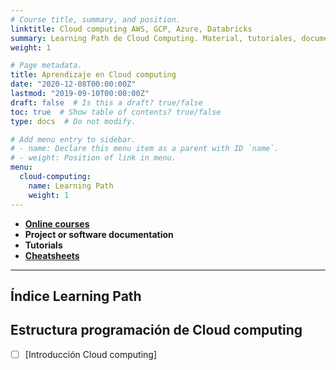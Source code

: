 ```yaml
---
# Course title, summary, and position.
linktitle: Cloud computing AWS, GCP, Azure, Databricks
summary: Learning Path de Cloud Computing. Material, tutoriales, documentos técnicos ingenería de datos, data pipeline, scripting e implementación de servicios en la nube.
weight: 1

# Page metadata.
title: Aprendizaje en Cloud computing
date: "2020-12-08T00:00:00Z"
lastmod: "2019-09-10T00:00:00Z"
draft: false  # Is this a draft? true/false
toc: true  # Show table of contents? true/false
type: docs  # Do not modify.

# Add menu entry to sidebar.
# - name: Declare this menu item as a parent with ID `name`.
# - weight: Position of link in menu.
menu:
  cloud-computing:
    name: Learning Path
    weight: 1
---
```


* **[Online courses]()**
* **Project or software documentation**
* **Tutorials**
* **[Cheatsheets](/tutorial)**

***

## Índice Learning Path


## Estructura programación de Cloud computing


- [ ] [Introducción Cloud computing]